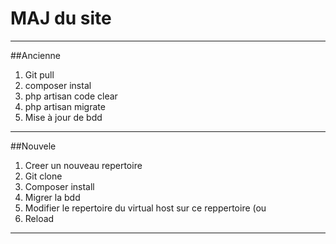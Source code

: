 
# MAJ du site

************

##Ancienne

1. Git pull
2. composer instal
3. php artisan code clear
4. php artisan migrate
5. Mise à jour de bdd

************

##Nouvele

1. Creer un nouveau repertoire
2. Git clone
3. Composer install
4. Migrer la bdd
5. Modifier le repertoire du virtual host sur ce reppertoire (ou 
6. Reload

************
